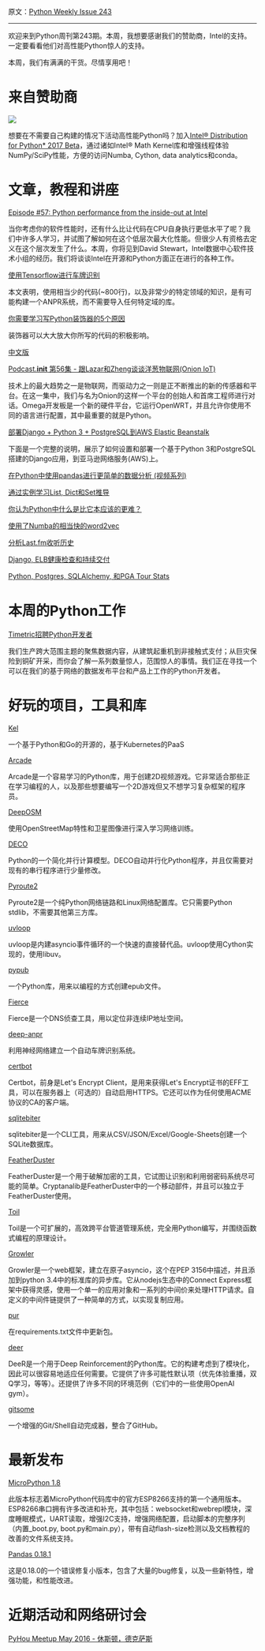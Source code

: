原文：[Python Weekly Issue 243](http://us2.campaign-archive1.com/?u=e2e180baf855ac797ef407fc7&id=d4ea510559&e=148158c7b4)

---

欢迎来到Python周刊第243期。本周，我想要感谢我们的赞助商，Intel的支持。一定要看看他们对高性能Python惊人的支持。

本周，我们有满满的干货。尽情享用吧！

# 来自赞助商

[![](https://gallery.mailchimp.com/e2e180baf855ac797ef407fc7/images/711a53fa-d9a3-4b1d-897c-853ccb078c96.png)](https://software.intel.com/en-us/intel-sdp-home)

想要在不需要自己构建的情况下活动高性能Python吗？加入[Intel® Distribution for Python* 2017 Beta](https://software.intel.com/en-us/python-distribution)，通过诸如Intel® Math Kernel库和增强线程体验NumPy/SciPy性能，方便的访问Numba, Cython, data analytics和conda。

# 文章，教程和讲座

[Episode #57: Python performance from the inside-out at Intel](https://talkpython.fm/episodes/show/57/python-performance-from-the-inside-out-at-intel)

当你考虑你的软件性能时，还有什么比让代码在CPU自身执行更低水平了呢？我们中许多人学习，并试图了解如何在这个低层次最大化性能。但很少人有资格去定义在这个层次发生了什么。本周，你将见到David Stewart，Intel数据中心软件技术小组的经历。我们将谈谈Intel在开源和Python方面正在进行的各种工作。

[使用Tensorflow进行车牌识别](http://matthewearl.github.io/2016/05/06/cnn-anpr/)

本文表明，使用相当少的代码(~800行)，以及非常少的特定领域的知识，是有可能构建一个ANPR系统，而不需要导入任何特定域的库。

[你需要学习写Python装饰器的5个原因](https://www.oreilly.com/ideas/5-reasons-you-need-to-learn-to-write-python-decorators)

装饰器可以大大放大你所写的代码的积极影响。

[中文版](../Others/你需要学习编写Python装饰器的五大理由.md)

[Podcast.__init__ 第56集 - 跟Lazar和Zheng谈谈洋葱物联网(Onion IoT)](http://pythonpodcast.com/onion-iot.html)

技术上的最大趋势之一是物联网，而驱动力之一则是正不断推出的新的传感器和平台。在这一集中，我们与名为Onion的这样一个平台的创始人和首席工程师进行对话。Omega开发板是一个新的硬件平台，它运行OpenWRT，并且允许你使用不同的语言进行配置，其中最重要的就是Python。

[部署Django + Python 3 + PostgreSQL到AWS Elastic Beanstalk](https://realpython.com/blog/python/deploying-a-django-app-and-postgresql-to-aws-elastic-beanstalk/)

下面是一个完整的说明，展示了如何设置和部署一个基于Python 3和PostgreSQL搭建的Django应用，到亚马逊网络服务(AWS)上。

[在Python中使用pandas进行更简单的数据分析 (视频系列)](http://www.dataschool.io/easier-data-analysis-with-pandas/)

[通过实例学习List, Dict和Set推导](https://www.smallsurething.com/list-dict-and-set-comprehensions-by-example/)

[你认为Python中什么是比它本应该的更难？](https://www.reddit.com/r/Python/comments/4if7wj/what_do_you_think_is_more_difficult_in_python/)

[使用了Numba的相当快的word2vec](https://d10genes.github.io/blog/2016/05/03/word2vec/)

[分析Last.fm收听历史](http://geoffboeing.com/2016/05/analyzing-lastfm-history/)

[Django, ELB健康检查和持续交付](http://tech.octopus.energy/2016/05/05/django-elb-health-checks.html)

[Python, Postgres, SQLAlchemy, 和PGA Tour Stats](https://bigishdata.com/2016/05/08/python-postgres-sqlalchemy-and-pga-tour-stats/)

# 本周的Python工作

[Timetric招聘Python开发者](http://jobs.pythonweekly.com/jobs/timetric-python-developer/)

我们生产跨大范围主题的聚焦数据内容，从建筑起重机到非接触式支付；从巨灾保险到铜矿开采，而你会了解一系列数量惊人，范围惊人的事情。我们正在寻找一个可以在我们的基于网络的数据发布平台和产品上工作的Python开发者。 

# 好玩的项目，工具和库

[Kel](http://www.kelproject.com/)

一个基于Python和Go的开源的，基于Kubernetes的PaaS

[Arcade](http://pythonhosted.org/arcade/) 

Arcade是一个容易学习的Python库，用于创建2D视频游戏。它非常适合那些正在学习编程的人，以及那些想要编写一个2D游戏但又不想学习复杂框架的程序员。

[DeepOSM](https://github.com/trailbehind/DeepOSM)

使用OpenStreetMap特性和卫星图像进行深入学习网络训练。

[DECO](https://github.com/alex-sherman/deco) 

Python的一个简化并行计算模型。DECO自动并行化Python程序，并且仅需要对现有的串行程序进行少量修改。

[Pyroute2](http://docs.pyroute2.org/general.html) 

Pyroute2是一个纯Python网络链路和Linux网络配置库。它只需要Python stdlib，不需要其他第三方库。

[uvloop](https://github.com/MagicStack/uvloop) 

uvloop是内建asyncio事件循环的一个快速的直接替代品。uvloop使用Cython实现的，使用libuv。

[pypub](https://github.com/wcember/pypub)

一个Python库，用来以编程的方式创建epub文件。

[Fierce](https://github.com/mschwager/fierce) 

Fierce是一个DNS侦查工具，用以定位非连续IP地址空间。

[deep-anpr](https://github.com/matthewearl/deep-anpr)

利用神经网络建立一个自动车牌识别系统。

[certbot](https://github.com/certbot/certbot)

Certbot，前身是Let's Encrypt Client，是用来获得Let's Encrypt证书的EFF工具，可以在服务器上（可选的）自动启用HTTPS。它还可以作为任何使用ACME协议的CA的客户端。

[sqlitebiter](https://github.com/thombashi/sqlitebiter)

sqlitebiter是一个CLI工具，用来从CSV/JSON/Excel/Google-Sheets创建一个SQLite数据库。

[FeatherDuster](https://github.com/nccgroup/featherduster) 

FeatherDuster是一个用于破解加密的工具，它试图让识别和利用弱密码系统尽可能的简单。Cryptanalib是FeatherDuster中的一个移动部件，并且可以独立于FeatherDuster使用。

[Toil](https://github.com/BD2KGenomics/toil) 

Toil是一个可扩展的，高效跨平台管道管理系统，完全用Python编写，并围绕函数式编程的原理设计。

[Growler](https://github.com/pyGrowler/Growler)

Growler是一个web框架，建立在原子asyncio，这个在PEP 3156中描述，并且添加到python 3.4中的标准库的异步库。它从nodejs生态中的Connect Express框架中获得灵感，使用一个单一的应用对象和一系列的中间价来处理HTTP请求。自定义的中间件链提供了一种简单的方式，以实现复制应用。

[pur](https://github.com/alanhamlett/pip-update-requirements)

在requirements.txt文件中更新包。

[deer](https://github.com/VinF/deer)

DeeR是一个用于Deep Reinforcement的Python库。它的构建考虑到了模块化，因此可以很容易地适应任何需要。它提供了许多可能性默认项（优先体验重播，双Q学习，等等）。还提供了许多不同的环境范例（它们中的一些使用OpenAI gym）。

[gitsome](https://github.com/donnemartin/gitsome)

一个增强的Git/Shell自动完成器，整合了GitHub。

# 最新发布

[MicroPython 1.8](https://github.com/micropython/micropython/releases/tag/v1.8)

此版本标志着MicroPython代码库中的官方ESP8266支持的第一个通用版本。ESP8266串口拥有许多改进和补充，其中包括：websocket和webrepl模块，深度睡眠模式，UART读取，增强I2C支持，增强网络配置，启动脚本的完整序列（内置_boot.py, boot.py和main.py），带有自动flash-size检测以及文档教程的改善的文件系统支持。

[Pandas 0.18.1](http://pandas.pydata.org/pandas-docs/version/0.18.1/whatsnew.html#v0-18-1-may-3-2016)

这是0.18.0的一个错误修复小版本，包含了大量的bug修复，以及一些新特性，增强功能，和性能改进。

# 近期活动和网络研讨会

[PyHou Meetup May 2016 - 休斯顿，德克萨斯](http://www.meetup.com/python-14/events/226999479/)
